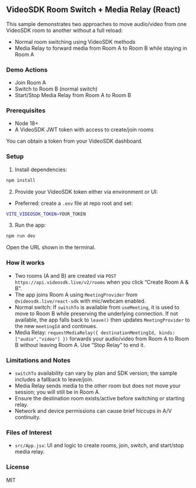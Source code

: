 ## VideoSDK Room Switch + Media Relay (React)

This sample demonstrates two approaches to move audio/video from one VideoSDK room to another without a full reload:

- Normal room switching using VideoSDK methods
- Media Relay to forward media from Room A to Room B while staying in Room A

### Demo Actions

- Join Room A
- Switch to Room B (normal switch)
- Start/Stop Media Relay from Room A to Room B

### Prerequisites

- Node 18+
- A VideoSDK JWT token with access to create/join rooms

You can obtain a token from your VideoSDK dashboard.

### Setup

1. Install dependencies:

```bash
npm install
```

2. Provide your VideoSDK token either via environment or UI:

- Preferred: create a `.env` file at repo root and set:

```bash
VITE_VIDEOSDK_TOKEN=YOUR_TOKEN
```

3. Run the app:

```bash
npm run dev
```

Open the URL shown in the terminal.

### How it works

- Two rooms (A and B) are created via `POST https://api.videosdk.live/v2/rooms` when you click “Create Room A & B”.
- The app joins Room A using `MeetingProvider` from `@videosdk.live/react-sdk` with mic/webcam enabled.
- Normal switch: If `switchTo` is available from `useMeeting`, it is used to move to Room B while preserving the underlying connection. If not available, the app falls back to `leave()` then updates `MeetingProvider` to the new `meetingId` and continues.
- Media Relay: `requestMediaRelay({ destinationMeetingId, kinds: ["audio","video"] })` forwards your audio/video from Room A to Room B without leaving Room A. Use “Stop Relay” to end it.

### Limitations and Notes

- `switchTo` availability can vary by plan and SDK version; the sample includes a fallback to leave/join.
- Media Relay sends media to the other room but does not move your session; you will still be in Room A.
- Ensure the destination room exists/active before switching or starting relay.
- Network and device permissions can cause brief hiccups in A/V continuity.

### Files of Interest

- `src/App.jsx`: UI and logic to create rooms, join, switch, and start/stop media relay.

### License

MIT
